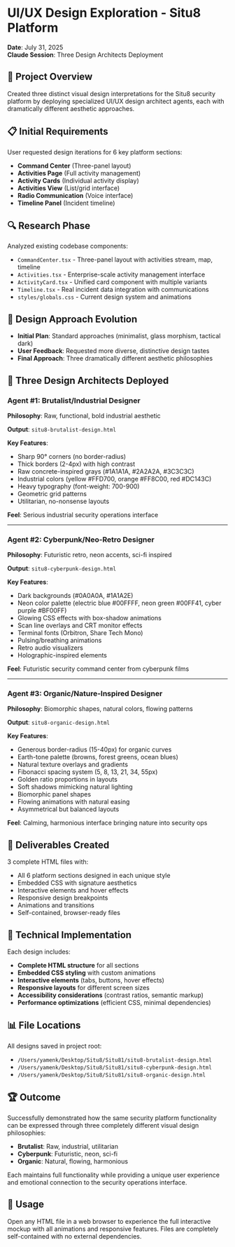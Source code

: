 # UI/UX Design Exploration - Situ8 Platform
**Date**: July 31, 2025  
**Claude Session**: Three Design Architects Deployment

## 🎯 **Project Overview**
Created three distinct visual design interpretations for the Situ8 security platform by deploying specialized UI/UX design architect agents, each with dramatically different aesthetic approaches.

## 📋 **Initial Requirements**
User requested design iterations for 6 key platform sections:
- **Command Center** (Three-panel layout)
- **Activities Page** (Full activity management)
- **Activity Cards** (Individual activity display)
- **Activities View** (List/grid interface)
- **Radio Communication** (Voice interface)
- **Timeline Panel** (Incident timeline)

## 🔍 **Research Phase**
Analyzed existing codebase components:
- `CommandCenter.tsx` - Three-panel layout with activities stream, map, timeline
- `Activities.tsx` - Enterprise-scale activity management interface
- `ActivityCard.tsx` - Unified card component with multiple variants
- `Timeline.tsx` - Real incident data integration with communications
- `styles/globals.css` - Current design system and animations

## 🎨 **Design Approach Evolution**
- **Initial Plan**: Standard approaches (minimalist, glass morphism, tactical dark)
- **User Feedback**: Requested more diverse, distinctive design tastes
- **Final Approach**: Three dramatically different aesthetic philosophies

## 🚀 **Three Design Architects Deployed**

### **Agent #1: Brutalist/Industrial Designer**
**Philosophy**: Raw, functional, bold industrial aesthetic

**Output**: `situ8-brutalist-design.html`

**Key Features**:
- Sharp 90° corners (no border-radius)
- Thick borders (2-4px) with high contrast
- Raw concrete-inspired grays (#1A1A1A, #2A2A2A, #3C3C3C)
- Industrial colors (yellow #FFD700, orange #FF8C00, red #DC143C)
- Heavy typography (font-weight: 700-900)
- Geometric grid patterns
- Utilitarian, no-nonsense layouts

**Feel**: Serious industrial security operations interface

---

### **Agent #2: Cyberpunk/Neo-Retro Designer**
**Philosophy**: Futuristic retro, neon accents, sci-fi inspired

**Output**: `situ8-cyberpunk-design.html`

**Key Features**:
- Dark backgrounds (#0A0A0A, #1A1A2E)
- Neon color palette (electric blue #00FFFF, neon green #00FF41, cyber purple #BF00FF)
- Glowing CSS effects with box-shadow animations
- Scan line overlays and CRT monitor effects
- Terminal fonts (Orbitron, Share Tech Mono)
- Pulsing/breathing animations
- Retro audio visualizers
- Holographic-inspired elements

**Feel**: Futuristic security command center from cyberpunk films

---

### **Agent #3: Organic/Nature-Inspired Designer**
**Philosophy**: Biomorphic shapes, natural colors, flowing patterns

**Output**: `situ8-organic-design.html`

**Key Features**:
- Generous border-radius (15-40px) for organic curves
- Earth-tone palette (browns, forest greens, ocean blues)
- Natural texture overlays and gradients
- Fibonacci spacing system (5, 8, 13, 21, 34, 55px)
- Golden ratio proportions in layouts
- Soft shadows mimicking natural lighting
- Biomorphic panel shapes
- Flowing animations with natural easing
- Asymmetrical but balanced layouts

**Feel**: Calming, harmonious interface bringing nature into security ops

## 📁 **Deliverables Created**
3 complete HTML files with:
- All 6 platform sections designed in each unique style
- Embedded CSS with signature aesthetics
- Interactive elements and hover effects
- Responsive design breakpoints
- Animations and transitions
- Self-contained, browser-ready files

## 🎯 **Technical Implementation**
Each design includes:
- **Complete HTML structure** for all sections
- **Embedded CSS styling** with custom animations
- **Interactive elements** (tabs, buttons, hover effects)
- **Responsive layouts** for different screen sizes
- **Accessibility considerations** (contrast ratios, semantic markup)
- **Performance optimizations** (efficient CSS, minimal dependencies)

## 📊 **File Locations**
All designs saved in project root:
- `/Users/yamenk/Desktop/Situ8/Situ81/situ8-brutalist-design.html`
- `/Users/yamenk/Desktop/Situ8/Situ81/situ8-cyberpunk-design.html`
- `/Users/yamenk/Desktop/Situ8/Situ81/situ8-organic-design.html`

## 🏆 **Outcome**
Successfully demonstrated how the same security platform functionality can be expressed through three completely different visual design philosophies:
- **Brutalist**: Raw, industrial, utilitarian
- **Cyberpunk**: Futuristic, neon, sci-fi
- **Organic**: Natural, flowing, harmonious

Each maintains full functionality while providing a unique user experience and emotional connection to the security operations interface.

## 🔧 **Usage**
Open any HTML file in a web browser to experience the full interactive mockup with all animations and responsive features. Files are completely self-contained with no external dependencies.